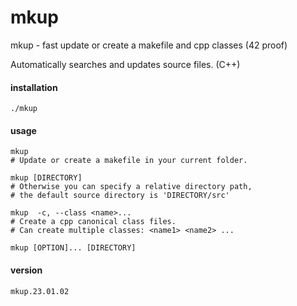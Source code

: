 # mkup
mkup - fast update or create a makefile and cpp classes (42 proof)

Automatically searches and updates source files. (C++)

#### installation
```
./mkup
```

#### usage
```
mkup
# Update or create a makefile in your current folder.
```
```
mkup [DIRECTORY]
# Otherwise you can specify a relative directory path,
# the default source directory is 'DIRECTORY/src'
```
```
mkup  -c, --class <name>...
# Create a cpp canonical class files.
# Can create multiple classes: <name1> <name2> ...
```
```
mkup [OPTION]... [DIRECTORY]
```

#### version
```
mkup.23.01.02
```
